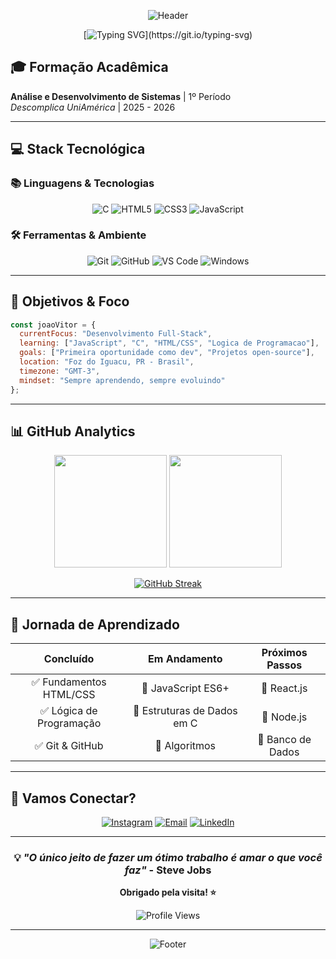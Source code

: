 <div align="center">

![Header](https://capsule-render.vercel.app/api?type=waving&color=gradient&customColorList=0,2,2,5,30&height=300&section=header&text=João%20Vitor%20Pimentel&fontSize=50&fontColor=fff&animation=twinkling&fontAlignY=35&desc=Full-Stack%20Developer%20in%20Training&descAlignY=55&descSize=18)

</div>

<div align="center">
  
[![Typing SVG](https://readme-typing-svg.herokuapp.com?font=Fira+Code&pause=1000&color=36BCF7&center=true&vCenter=true&width=435&lines=Ol%C3%A1!+Eu+sou+o+Jo%C3%A3o+Vitor+%F0%9F%91%8B;Estudante+de+ADS;Desenvolvedor+em+forma%C3%A7%C3%A3o;Apaixonado+por+tecnologia!)](https://git.io/typing-svg)

</div>

## 🎓 Formação Acadêmica

**Análise e Desenvolvimento de Sistemas** | 1º Período  
*Descomplica UniAmérica* | 2025 - 2026

---

## 💻 Stack Tecnológica

### 📚 **Linguagens & Tecnologias**
<div align="center">

![C](https://img.shields.io/badge/C-00599C?style=for-the-badge&logo=c&logoColor=white)
![HTML5](https://img.shields.io/badge/HTML5-E34F26?style=for-the-badge&logo=html5&logoColor=white)
![CSS3](https://img.shields.io/badge/CSS3-1572B6?style=for-the-badge&logo=css3&logoColor=white)
![JavaScript](https://img.shields.io/badge/JavaScript-F7DF1E?style=for-the-badge&logo=javascript&logoColor=black)

</div>

### 🛠️ **Ferramentas & Ambiente**
<div align="center">

![Git](https://img.shields.io/badge/Git-F05032?style=for-the-badge&logo=git&logoColor=white)
![GitHub](https://img.shields.io/badge/GitHub-181717?style=for-the-badge&logo=github&logoColor=white)
![VS Code](https://img.shields.io/badge/VS_Code-007ACC?style=for-the-badge&logo=visual-studio-code&logoColor=white)
![Windows](https://img.shields.io/badge/Windows-0078D6?style=for-the-badge&logo=windows&logoColor=white)

</div>

---

## 🎯 Objetivos & Foco

```javascript
const joaoVitor = {
  currentFocus: "Desenvolvimento Full-Stack",
  learning: ["JavaScript", "C", "HTML/CSS", "Logica de Programacao"],
  goals: ["Primeira oportunidade como dev", "Projetos open-source"],
  location: "Foz do Iguacu, PR - Brasil",
  timezone: "GMT-3",
  mindset: "Sempre aprendendo, sempre evoluindo"
};
```

---

## 📊 GitHub Analytics

<div align="center">
  
<img height="180em" src="https://github-readme-stats.vercel.app/api?username=PimentelCode&show_icons=true&theme=tokyonight&include_all_commits=true&count_private=true&hide_border=true&bg_color=0D1117"/>

<img height="180em" src="https://github-readme-stats.vercel.app/api/top-langs/?username=PimentelCode&layout=compact&langs_count=8&theme=tokyonight&hide_border=true&bg_color=0D1117"/>

</div>

<div align="center">
  
[![GitHub Streak](https://streak-stats.demolab.com/?user=PimentelCode&theme=tokyonight&hide_border=true&background=0D1117)](https://git.io/streak-stats)

</div>

---

## 🌱 Jornada de Aprendizado

<div align="center">

| **Concluído** | **Em Andamento** | **Próximos Passos** |
|:---:|:---:|:---:|
| ✅ Fundamentos HTML/CSS | 🔄 JavaScript ES6+ | 🎯 React.js |
| ✅ Lógica de Programação | 🔄 Estruturas de Dados em C | 🎯 Node.js |
| ✅ Git & GitHub | 🔄 Algoritmos | 🎯 Banco de Dados |

</div>

---

## 💬 Vamos Conectar?

<div align="center">

[![Instagram](https://img.shields.io/badge/Instagram-E4405F?style=for-the-badge&logo=instagram&logoColor=white)](https://instagram.com/pimentel.code)
[![Email](https://img.shields.io/badge/Email-D14836?style=for-the-badge&logo=gmail&logoColor=white)](mailto:joaovitorpereirapimentel@hotmail.com)
[![LinkedIn](https://img.shields.io/badge/LinkedIn-0077B5?style=for-the-badge&logo=linkedin&logoColor=white)](#)

</div>

---

<div align="center">

### 💡 *"O único jeito de fazer um ótimo trabalho é amar o que você faz"* - Steve Jobs

**Obrigado pela visita! ⭐**

![Profile Views](https://komarev.com/ghpvc/?username=PimentelCode&color=36BCF7&style=for-the-badge)

</div>

---

<div align="center">

![Footer](https://capsule-render.vercel.app/api?type=waving&color=gradient&customColorList=0,2,2,5,30&height=120&section=footer)

</div>
